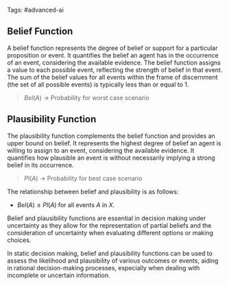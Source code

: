Tags: #advanced-ai 

## Belief Function

A belief function represents the degree of belief or support for a particular proposition or event. It quantifies the belief an agent has in the occurrence of an event, considering the available evidence. The belief function assigns a value to each possible event, reflecting the strength of belief in that event. The sum of the belief values for all events within the frame of discernment (the set of all possible events) is typically less than or equal to 1.

> $Bel(A)$ -> Probability for worst case scenario

## Plausibility Function

The plausibility function complements the belief function and provides an upper bound on belief. It represents the highest degree of belief an agent is willing to assign to an event, considering the available evidence. It quantifies how plausible an event is without necessarily implying a strong belief in its occurrence.

> $Pl(A)$ -> Probability for best case scenario


The relationship between belief and plausibility is as follows:
- $Bel(A)≤Pl(A)$ for all events $A$ in $X$.

Belief and plausibility functions are essential in decision making under uncertainty as they allow for the representation of partial beliefs and the consideration of uncertainty when evaluating different options or making choices.

In static decision making, belief and plausibility functions can be used to assess the likelihood and plausibility of various outcomes or events, aiding in rational decision-making processes, especially when dealing with incomplete or uncertain information.